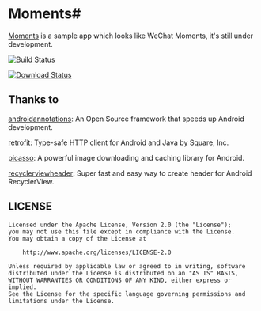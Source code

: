 # Moments#
[Moments](https://github.com/xdtianyu/Moments) is a sample app which looks like WeChat Moments, it's still under development.

[![Build Status](https://travis-ci.org/xdtianyu/Moments.svg?branch=master)](https://travis-ci.org/xdtianyu/Moments)

[![Download Status](https://img.shields.io/github/downloads/xdtianyu/Moments/v1.0.1/total.svg)](https://github.com/xdtianyu/Moments/releases/download/v1.0.1/Moments-release-v1.0.1.apk)

Thanks to
-------

[androidannotations](https://github.com/excilys/androidannotations): An Open Source framework that speeds up Android development.

[retrofit](https://github.com/square/retrofit): Type-safe HTTP client for Android and Java by Square, Inc.

[picasso](https://github.com/square/picasso): A powerful image downloading and caching library for Android.

[recyclerviewheader](https://github.com/blipinsk/RecyclerViewHeader): Super fast and easy way to create header for Android RecyclerView.

LICENSE
-------

```
Licensed under the Apache License, Version 2.0 (the "License");
you may not use this file except in compliance with the License.
You may obtain a copy of the License at

    http://www.apache.org/licenses/LICENSE-2.0

Unless required by applicable law or agreed to in writing, software
distributed under the License is distributed on an "AS IS" BASIS,
WITHOUT WARRANTIES OR CONDITIONS OF ANY KIND, either express or implied.
See the License for the specific language governing permissions and
limitations under the License.
```
